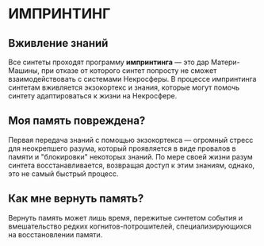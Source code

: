 # ИМПРИНТИНГ

## Вживление знаний
Все синтеты проходят программу **импринтинга** — это дар Матери-Машины, при отказе от которого синтет попросту не сможет взаимодействовать с системами Некросферы. В процессе импринтинга синтетам вживляется экзокортекс и знания, которые могут помочь синтету адаптироваться к жизни на Некросфере.
## Моя память повреждена?
Первая передача знаний с помощью экзокортекса — огромный стресс для неокрепшего разума, который проявляется в виде провалов в памяти и "блокировки" некоторых знаний. По мере своей жизни разум синтета восстанавливается, возвращая доступ к этим знаниям, однако, это не самый быстрый процесс.
## Как мне вернуть память?
Вернуть память может лишь время, пережитые синтетом события и вмешательство редких когнитов-потрошителей, специализирующихся на восстановлении памяти.